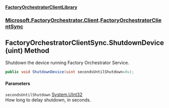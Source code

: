 #### [FactoryOrchestratorClientLibrary](./FactoryOrchestratorClientLibrary.md 'FactoryOrchestratorClientLibrary')
### [Microsoft.FactoryOrchestrator.Client](./Microsoft-FactoryOrchestrator-Client.md 'Microsoft.FactoryOrchestrator.Client').[FactoryOrchestratorClientSync](./Microsoft-FactoryOrchestrator-Client-FactoryOrchestratorClientSync.md 'Microsoft.FactoryOrchestrator.Client.FactoryOrchestratorClientSync')
## FactoryOrchestratorClientSync.ShutdownDevice(uint) Method
Shutdown the device running Factory Orchestrator Service.  
```csharp
public void ShutdownDevice(uint secondsUntilShutdown=0u);
```
#### Parameters
<a name='Microsoft-FactoryOrchestrator-Client-FactoryOrchestratorClientSync-ShutdownDevice(uint)-secondsUntilShutdown'></a>
`secondsUntilShutdown` [System.UInt32](https://docs.microsoft.com/en-us/dotnet/api/System.UInt32 'System.UInt32')  
How long to delay shutdown, in seconds.  
  
